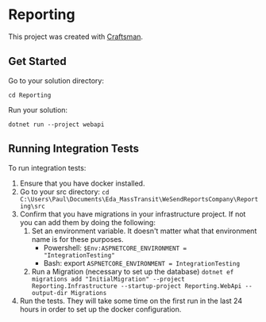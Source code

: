 # Reporting

This project was created with [Craftsman](https://github.com/pdevito3/craftsman).

## Get Started

Go to your solution directory:

```shell
cd Reporting
```

Run your solution:

```shell
dotnet run --project webapi
```

## Running Integration Tests
To run integration tests:

1. Ensure that you have docker installed.
2. Go to your src directory: `cd C:\Users\Paul\Documents\Eda_MassTransit\WeSendReportsCompany\Reporting\src`
3. Confirm that you have migrations in your infrastructure project. If not you can add them by doing the following:
    1. Set an environment variable. It doesn't matter what that environment name is for these purposes.
        - Powershell: `$Env:ASPNETCORE_ENVIRONMENT = "IntegrationTesting"`
        - Bash: export `ASPNETCORE_ENVIRONMENT = IntegrationTesting`
    2. Run a Migration (necessary to set up the database) `dotnet ef migrations add "InitialMigration" --project Reporting.Infrastructure --startup-project Reporting.WebApi --output-dir Migrations`
4. Run the tests. They will take some time on the first run in the last 24 hours in order to set up the docker configuration.

